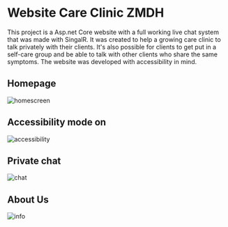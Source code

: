 # Website Care Clinic ZMDH
This project is a Asp.net Core website with a full working live chat system that was made with SingalR.
It was created to help a growing care clinic to talk privately with their clients.
It's also possible for clients to get put in a self-care group and be able to talk with other clients who share the same symptoms.
The website was developed with accessibility in mind.
## Homepage
![homescreen](https://user-images.githubusercontent.com/61593654/153766827-394cc8e5-7dd9-40cf-87f7-051cd9c92750.png)
## Accessibility mode on
![accessibility](https://user-images.githubusercontent.com/61593654/153767153-68b9f6a3-8bd1-4269-abbc-ba629b6442d7.png)
## Private chat
![chat](https://user-images.githubusercontent.com/61593654/153766829-b0c6967d-5379-4334-93c7-dc16daa83c3e.png)
## About Us
![info](https://user-images.githubusercontent.com/61593654/153766830-37b79999-c108-414e-89dc-46c673fdb626.png)

